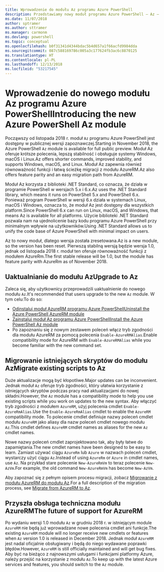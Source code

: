 ```yaml
---
title: Wprowadzenie do modułu Az programu Azure PowerShell
description: Przedstawiamy nowy moduł programu Azure PowerShell — Az — który zastąpi moduł AzureRM.
ms.date: 11/07/2018
author: sptramer
ms.author: sttramer
ms.manager: carmonm
ms.devlang: powershell
ms.topic: conceptual
ms.openlocfilehash: b0f31341d4344bdac5b4d657a1f66acfd9984dda
ms.sourcegitcommit: 087c588169786c005a3c177624fb3ac6c8870125
ms.translationtype: HT
ms.contentlocale: pl-PL
ms.lasthandoff: 12/13/2018
ms.locfileid: "53217545"
---
```

# <a name="introducing-the-new-azure-powershell-az-module"></a><span data-ttu-id="d8a2e-103">Wprowadzenie do nowego modułu Az programu Azure PowerShell</span><span class="sxs-lookup"><span data-stu-id="d8a2e-103">Introducing the new Azure PowerShell Az module</span></span>

<span data-ttu-id="d8a2e-104">Począwszy od listopada 2018 r. moduł `Az` programu Azure PowerShell jest dostępny w publicznej wersji zapoznawczej.</span><span class="sxs-lookup"><span data-stu-id="d8a2e-104">Starting in November 2018, the Azure PowerShell `Az` module is available for full public preview.</span></span>
<span data-ttu-id="d8a2e-105">Moduł Az oferuje krótsze polecenia, lepszą stabilność i obsługuje systemy Windows, macOS i Linux.</span><span class="sxs-lookup"><span data-stu-id="d8a2e-105">Az offers shorter commands, improved stability, and supports Windows, macOS, and Linux.</span></span> <span data-ttu-id="d8a2e-106">Moduł Az zapewnia również równoważność funkcji i łatwą ścieżkę migracji z modułu AzureRM.</span><span class="sxs-lookup"><span data-stu-id="d8a2e-106">Az also offers feature parity and an easy migration path from AzureRM.</span></span>

<span data-ttu-id="d8a2e-107">Moduł Az korzysta z biblioteki .NET Standard, co oznacza, że działa w programie PowerShell w wersjach 5.x i 6.x.</span><span class="sxs-lookup"><span data-stu-id="d8a2e-107">Az uses the .NET Standard library, which means it runs on PowerShell 5.x and PowerShell 6.x.</span></span>
<span data-ttu-id="d8a2e-108">Ponieważ program PowerShell w wersji 6.x działa w systemach Linux, macOS i Windows, oznacza to, że moduł Az jest dostępny dla wszystkich platform.</span><span class="sxs-lookup"><span data-stu-id="d8a2e-108">Since PowerShell 6.x can run on Linux, macOS, and Windows, that means Az is available for all platforms.</span></span>
<span data-ttu-id="d8a2e-109">Użycie biblioteki .NET Standard pozwala nam na ujednolicenie bazy kodu programu Azure PowerShell przy minimalnym wpływie na użytkowników.</span><span class="sxs-lookup"><span data-stu-id="d8a2e-109">Using .NET Standard allows us to unify the code base of Azure PowerShell with minimal impact on users.</span></span>

<span data-ttu-id="d8a2e-110">Az to nowy moduł, dlatego wersja została zresetowana.</span><span class="sxs-lookup"><span data-stu-id="d8a2e-110">Az is a new module, so the version has been reset.</span></span> <span data-ttu-id="d8a2e-111">Pierwszą stabilną wersją będzie wersja 1.0, jednak od listopada 2018 r. moduł ten oferuje równoważność funkcji z modułem AzureRm.</span><span class="sxs-lookup"><span data-stu-id="d8a2e-111">The first stable release will be 1.0, but the module has feature parity with AzureRm as of November 2018.</span></span>

## <a name="upgrade-to-az"></a><span data-ttu-id="d8a2e-112">Uaktualnianie do modułu Az</span><span class="sxs-lookup"><span data-stu-id="d8a2e-112">Upgrade to Az</span></span>

<span data-ttu-id="d8a2e-113">Zaleca się, aby użytkownicy przeprowadzili uaktualnienie do nowego modułu `Az`.</span><span class="sxs-lookup"><span data-stu-id="d8a2e-113">It's recommended that users upgrade to the new `Az` module.</span></span> <span data-ttu-id="d8a2e-114">W tym celu:</span><span class="sxs-lookup"><span data-stu-id="d8a2e-114">To do so:</span></span>

* [<span data-ttu-id="d8a2e-115">Odinstaluj moduł AzureRM programu Azure PowerShell</span><span class="sxs-lookup"><span data-stu-id="d8a2e-115">Uninstall the Azure PowerShell AzureRM module</span></span>](/powershell/azure/uninstall-azurerm-ps)
* [<span data-ttu-id="d8a2e-116">Zainstaluj moduł Az programu Azure PowerShell</span><span class="sxs-lookup"><span data-stu-id="d8a2e-116">Install the Azure PowerShell Az module</span></span>](/powershell/azure/install-az-ps)
* <span data-ttu-id="d8a2e-117">Po zapoznaniu się z nowym zestawem poleceń włącz tryb zgodności dla modułu AzureRM za pomocą polecenia `Enable-AzureRMAlias`.</span><span class="sxs-lookup"><span data-stu-id="d8a2e-117">Enable compatibility mode for AzureRM with `Enable-AzureRMAlias` while you become familiar with the new command set.</span></span>

## <a name="migrate-existing-scripts-to-az"></a><span data-ttu-id="d8a2e-118">Migrowanie istniejących skryptów do modułu Az</span><span class="sxs-lookup"><span data-stu-id="d8a2e-118">Migrate existing scripts to Az</span></span>

<span data-ttu-id="d8a2e-119">Duże aktualizacje mogą być kłopotliwe.</span><span class="sxs-lookup"><span data-stu-id="d8a2e-119">Major updates can be inconvenient.</span></span> <span data-ttu-id="d8a2e-120">Jednak moduł `Az` oferuje tryb zgodności, który ułatwia korzystanie z istniejących skryptów podczas pracy nad aktualizacjami do nowej składni.</span><span class="sxs-lookup"><span data-stu-id="d8a2e-120">However, the `Az` module has a compatibility mode to help you use existing scripts while you work on updates to the new syntax.</span></span> <span data-ttu-id="d8a2e-121">Aby włączyć tryb zgodności z modułem `AzureRM`, użyj polecenia cmdlet `Enable-AzureRmAlias`.</span><span class="sxs-lookup"><span data-stu-id="d8a2e-121">Use the `Enable-AzureRmAlias` cmdlet to enable the `AzureRM` compatibility mode.</span></span> <span data-ttu-id="d8a2e-122">To polecenie cmdlet definiuje nazwy poleceń cmdlet modułu `AzureRM` jako aliasy dla nazw poleceń cmdlet nowego modułu `Az`.</span><span class="sxs-lookup"><span data-stu-id="d8a2e-122">This cmdlet defines `AzureRM` cmdlet names as aliases for the new `Az` cmdlet names.</span></span>

<span data-ttu-id="d8a2e-123">Nowe nazwy poleceń cmdlet zaprojektowano tak, aby były łatwe do zapamiętania.</span><span class="sxs-lookup"><span data-stu-id="d8a2e-123">The new cmdlet names have been designed to be easy to learn.</span></span> <span data-ttu-id="d8a2e-124">Zamiast używać ciągu `AzureRm` lub `Azure` w nazwach poleceń cmdlet, wystarczy użyć ciągu `Az`.</span><span class="sxs-lookup"><span data-stu-id="d8a2e-124">Instead of using `AzureRm` or `Azure` in cmdlet names, use `Az`.</span></span> <span data-ttu-id="d8a2e-125">Na przykład stare polecenie `New-AzureRmVm` to teraz polecenie `New-AzVm`.</span><span class="sxs-lookup"><span data-stu-id="d8a2e-125">For example, the old command `New-AzureRmVm` has become `New-AzVm`.</span></span>

<span data-ttu-id="d8a2e-126">Aby zapoznać się z pełnym opisem procesu migracji, zobacz [Migrowanie z modułu AzureRM do modułu Az](migrate-from-azurerm-to-az.md).</span><span class="sxs-lookup"><span data-stu-id="d8a2e-126">For a full description of the migration process, see [Migrate from AzureRM to Az](migrate-from-azurerm-to-az.md).</span></span>

## <a name="the-future-of-support-for-azurerm"></a><span data-ttu-id="d8a2e-127">Przyszła obsługa techniczna modułu AzureRM</span><span class="sxs-lookup"><span data-stu-id="d8a2e-127">The future of support for AzureRM</span></span>

<span data-ttu-id="d8a2e-128">Po wydaniu wersji 1.0 modułu `Az` w grudniu 2018 r. w istniejącym module `AzureRM` nie będą już wprowadzane nowe polecenia cmdlet ani funkcje.</span><span class="sxs-lookup"><span data-stu-id="d8a2e-128">The existing `AzureRM` module will no longer receive new cmdlets or features when `Az` version 1.0 is released in December 2018.</span></span> <span data-ttu-id="d8a2e-129">Jednak moduł `AzureRM` jest nadal oficjalnie obsługiwany i będą do niego wydawane poprawki błędów.</span><span class="sxs-lookup"><span data-stu-id="d8a2e-129">However, `AzureRM` is still officially maintained and will get bug fixes.</span></span> <span data-ttu-id="d8a2e-130">Aby być na bieżąco z najnowszymi usługami i funkcjami platformy Azure, należy przejść na korzystanie z modułu `Az`.</span><span class="sxs-lookup"><span data-stu-id="d8a2e-130">To keep up with the latest Azure services and features, you should switch to the `Az` module.</span></span>